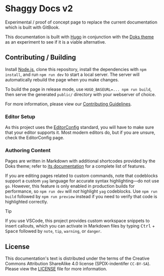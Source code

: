 # Shaggy Docs v2

Experimental / proof of concept page to replace the current documentation which is built with GitBook.

This documentation is built with [Hugo](https://gohugo.io) in conjunction with the [Doks theme](https://getdoks.org/) as
an experiment to see if it is a viable alternative.

## Contributing / Building

Install [Node.js](https://nodejs.org/en), clone this repository, install the dependencies with `npm install`, and run
`npm run dev` to start a local server. The server will automatically rebuild the page when you make changes.

To build the page in release mode, use `HUGO_BASEURL=... npm run build`, then serve the generated `public/` directory
with your webserver of choice.

For more information, please view our [Contributing Guidelines](.github/CONTRIBUTING.md).

### Editor Setup

As this project uses the [EditorConfig](https://editorconfig.org/) standard, you will have to make sure that your
editor supports it. Most modern editors do, but if you are unsure, check the EditorConfig page.

### Authoring Content

Pages are written in Markdown with additional shortcodes provided by the Doks theme; refer to [its
documentation](<(https://getdoks.org/docs/start-here/getting-started/)>) for a complete list of features.

If you are editing pages related to custom commands, note that codeblocks support a custom `yag` language for accurate
syntax highlighting—do not use `go`. However, this feature is only enabled in production builds for performance, so
`npm run dev` will _not_ highlight `yag` codeblocks. Use `npm run build` followed by `npm run preview` instead if you
need to verify that code is highlighted correctly.

> [!TIP]
> If you use VSCode, this project provides custom workspace snippets to insert callouts, which you can activate in
> Markdown files by typing <kbd>Ctrl</kbd> + <kbd>Space</kbd> followed by `note`, `tip`, `warning`, or `danger`.

## License

This documentation's text is distributed under the terms of the Creative Commons Attribution ShareAlike 4.0 license
(SPDX-indentifer `CC-BY-SA`). Please view the [LICENSE](LICENSE) file for more information.

